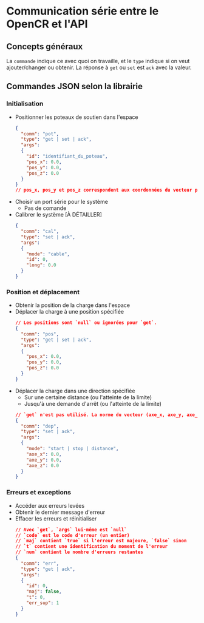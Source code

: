# Communication série entre le OpenCR et l'API

## Concepts généraux
La `commande` indique ce avec quoi on travaille, et le `type` indique si on veut ajouter/changer ou obtenir.
La réponse à `get` ou `set` est `ack` avec la valeur.

## Commandes JSON selon la librairie
### Initialisation
- Positionner les poteaux de soutien dans l'espace
  ```json
  {
    "comm": "pot",
    "type": "get | set | ack",
    "args": 
    {
      "id": "identifiant_du_poteau",
      "pos_x": 0.0,
      "pos_y": 0.0,
      "pos_z": 0.0
    }
  }
  // pos_x, pos_y et pos_z correspondent aux coordonnées du vecteur position du poteau additionné 
  ```
- Choisir un port série pour le système
  - Pas de comande
- Calibrer le système [À DÉTAILLER]
  ```json
  {
    "comm": "cal",
    "type": "set | ack",
    "args":
    {
      "mode": "cable",
      "id": 0,
      "long": 0.0
    }
  }
  ```

### Position et déplacement
- Obtenir la position de la charge dans l'espace
- Déplacer la charge à une position spécifiée
  ```json
  // Les positions sont `null` ou ignorées pour `get`.
  {
    "comm": "pos",
    "type": "get | set | ack",
    "args":
    {
      "pos_x": 0.0,
      "pos_y": 0.0,
      "pos_z": 0.0
    }
  }
  ```
- Déplacer la charge dans une direction spécifiée
  - Sur une certaine distance (ou l'atteinte de la limite)
  - Jusqu'à une demande d'arrêt (ou l'atteinte de la limite)
  ```json
  // `get` n'est pas utilisé. La norme du vecteur (axe_x, axe_y, axe_z) n'est pas considérée avec `distance`
  {
    "comm": "dep",
    "type": "set | ack",
    "args":
    {
      "mode": "start | stop | distance",
      "axe_x": 0.0,
      "axe_y": 0.0,
      "axe_z": 0.0
    }
  }
  ```

### Erreurs et exceptions
- Accéder aux erreurs levées
- Obtenir le dernier message d'erreur
- Effacer les erreurs et réinitialiser
  ```json
  // Avec `get`, `args` lui-même est `null`
  // `code` est le code d'erreur (un entier)
  // `maj` contient `true` si l'erreur est majeure, `false` sinon
  // `t` contient une identification du moment de l'erreur
  // `num` contient le nombre d'erreurs restantes
  {
    "comm": "err",
    "type": "get | ack",
    "args":
    {
      "id": 0,
      "maj": false,
      "t": 0,
      "err_sup": 1
    }
  }
  ```

